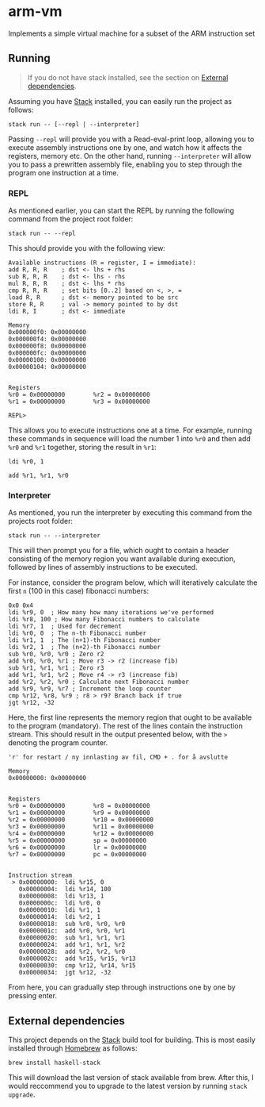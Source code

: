 # arm-vm

Implements a simple virtual machine for a subset of the ARM instruction set

## Running
> If you do not have stack installed, see the section on [External dependencies](#external-dependencies).

Assuming you have [Stack](https://docs.haskellstack.org/en/stable/README/) installed, you can easily run the project as follows:
```
stack run -- [--repl | --interpreter]
```
Passing `--repl` will provide you with a Read-eval-print loop, allowing you to execute assembly instructions one by one, and watch how it affects the registers, memory etc. On the other hand, running `--interpreter` will allow you to pass a prewritten assembly file, enabling you to step through the program one instruction at a time.

### REPL
As mentioned earlier, you can start the REPL by running the following command from the project root folder:
```
stack run -- --repl
```
This should provide you with the following view:
```
Available instructions (R = register, I = immediate):
add R, R, R    ; dst <- lhs + rhs
sub R, R, R    ; dst <- lhs - rhs
mul R, R, R    ; dst <- lhs * rhs
cmp R, R, R    ; set bits [0..2] based on <, >, =
load R, R      ; dst <- memory pointed to be src
store R, R     ; val -> memory pointed to by dst
ldi R, I       ; dst <- immediate

Memory
0x000000f0: 0x00000000
0x000000f4: 0x00000000
0x000000f8: 0x00000000
0x000000fc: 0x00000000
0x00000100: 0x00000000
0x00000104: 0x00000000


Registers
%r0 = 0x00000000        %r2 = 0x00000000
%r1 = 0x00000000        %r3 = 0x00000000

REPL> 
```
This allows you to execute instructions one at a time. For example, running these commands in sequence will load the number 1 into `%r0` and then add `%r0` and `%r1` together, storing the result in `%r1`:
```
ldi %r0, 1
```
```
add %r1, %r1, %r0
```

### Interpreter
As mentioned, you run the interpreter by executing this command from the projects root folder:
```
stack run -- --interpreter
```
This will then prompt you for a file, which ought to contain a header consisting of the memory region you want available during execution, followed by lines of assembly instructions to be executed.

For instance, consider the program below, which will iteratively calculate the first `n` (100 in this case) fibonacci numbers:
```
0x0 0x4
ldi %r9, 0  ; How many how many iterations we've performed
ldi %r8, 100 ; How many Fibonacci numbers to calculate
ldi %r7, 1  ; Used for decrement
ldi %r0, 0  ; The n-th Fibonacci number
ldi %r1, 1  ; The (n+1)-th Fibonacci number
ldi %r2, 1  ; The (n+2)-th Fibonacci number
sub %r0, %r0, %r0 ; Zero r2
add %r0, %r0, %r1 ; Move r3 -> r2 (increase fib)
sub %r1, %r1, %r1 ; Zero r3
add %r1, %r1, %r2 ; Move r4 -> r3 (increase fib)
add %r2, %r2, %r0 ; Calculate next Fibonacci number
add %r9, %r9, %r7 ; Increment the loop counter
cmp %r12, %r8, %r9 ; r8 > r9? Branch back if true
jgt %r12, -32
```
Here, the first line represents the memory region that ought to be available to the program (mandatory). The rest of the lines contain the instruction stream.
This should result in the output presented below, with the `>` denoting the program counter.
```
'r' for restart / ny innlasting av fil, CMD + . for å avslutte

Memory
0x00000000: 0x00000000


Registers
%r0 = 0x00000000        %r8 = 0x00000000
%r1 = 0x00000000        %r9 = 0x00000000
%r2 = 0x00000000        %r10 = 0x00000000
%r3 = 0x00000000        %r11 = 0x00000000
%r4 = 0x00000000        %r12 = 0x00000000
%r5 = 0x00000000        sp = 0x00000000
%r6 = 0x00000000        lr = 0x00000000
%r7 = 0x00000000        pc = 0x00000000


Instruction stream
 > 0x00000000:  ldi %r15, 0
   0x00000004:  ldi %r14, 100
   0x00000008:  ldi %r13, 1
   0x0000000c:  ldi %r0, 0
   0x00000010:  ldi %r1, 1
   0x00000014:  ldi %r2, 1
   0x00000018:  sub %r0, %r0, %r0
   0x0000001c:  add %r0, %r0, %r1
   0x00000020:  sub %r1, %r1, %r1
   0x00000024:  add %r1, %r1, %r2
   0x00000028:  add %r2, %r2, %r0
   0x0000002c:  add %r15, %r15, %r13
   0x00000030:  cmp %r12, %r14, %r15
   0x00000034:  jgt %r12, -32
```
From here, you can gradually step through instructions one by one by pressing enter.


## External dependencies
This project depends on the [Stack](https://docs.haskellstack.org/en/stable/README/) build tool for building. This is most easily installed through [Homebrew](https://brew.sh/index_nb) as follows:
```
brew install haskell-stack
```
This will download the last version of stack available from brew. After this, I would reccommend you to upgrade to the latest version by running `stack upgrade`.
